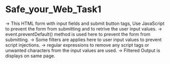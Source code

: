# Safe_your_Web_Task1

-> This HTML form with input fields and submit button tags, Use JavaScript to prevent the form from submitting and to retrive the user input values.
-> event.preventDefault() method is used here to prevent the form from submitting.
-> Some filters are applies here to user input values to prevent script injections.
-> regular expressions to remove any script tags or unwanted characters from the input values are used.
-> Filtered Output is displays on same page.
